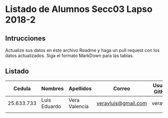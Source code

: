 # Listado de Alumnos Secc03 Lapso 2018-2
## Intrucciones
Actualize sus datos en éste archivo Readme y haga un pull request con los datos actualizados.  Siga 
el formato MarkDown para las tablas.
## Listado
| Cedula     | Nombres          | Apellidos          | Correo                     | Usuario GitHub |
|------------|------------------|--------------------|----------------------------|----------------|
| 25.633.733 | Luis Eduardo     | Vera Valencia      | veravluis@gmail.com        | veravluis      |
|            |                  |                    |                            |                |